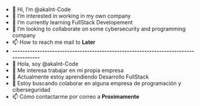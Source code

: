 - 👋 Hi, I’m @akaInt-Code
- 👀 I’m interested in working in my own company
- 🌱 I’m currently learning FullStack Developement
- 💞️ I’m looking to collaborate on some cybersecurity and programming company
- 📫 How to reach me mail to **Later**
- **------------------------------------------------------------------------------------**
- 👋 Hola, soy @akaInt-Code
- 👀 Me interesa trabajar en mi propia empresa
- 🌱 Actualmente estoy aprendiendo Desarrollo FullStack 
- 💞️ Estoy buscando colaborar en alguna empresa de programación y ciberseguridad
- 📫 Cómo contactarme por correo a **Proximamente**

<!---
akaInt-Code/akaInt-Code is a ✨ special ✨ repository because its `README.md` (this file) appears on your GitHub profile.
You can click the Preview link to take a look at your changes.
--->
